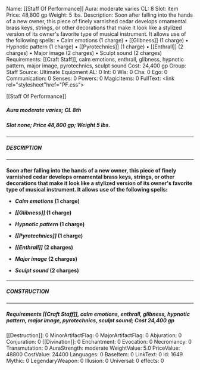 Name: [[Staff Of Performance]]
Aura: moderate varies
CL: 8
Slot: item
Price: 48,800 gp
Weight: 5 lbs.
Description: Soon after falling into the hands of a new owner, this piece of finely varnished cedar develops ornamental brass keys, strings, or other decorations that make it look like a stylized version of its owner's favorite type of musical instrument. It allows use of the following spells: • Calm emotions (1 charge) • [[Glibness]] (1 charge) • Hypnotic pattern (1 charge) • [[Pyrotechnics]] (1 charge) • [[Enthrall]] (2 charges) • Major image (2 charges) • Sculpt sound (2 charges)
Requirements: [[Craft Staff]], calm emotions, enthrall, glibness, hypnotic pattern, major image, pyrotechnics, sculpt sound
Cost: 24,400 gp
Group: Staff
Source: Ultimate Equipment
AL: 0
Int: 0
Wis: 0
Cha: 0
Ego: 0
Communication: 0
Senses: 0
Powers: 0
MagicItems: 0
FullText: <link rel="stylesheet"href="PF.css"><div class="heading"><p class="alignleft">[[Staff Of Performance]]</p><div style="clear: both;"></div></div><div><h5><b>Aura </b>moderate varies; <b>CL </b>8th</h5><h5><b>Slot </b>none; <b>Price </b>48,800 gp; <b>Weight </b>5 lbs.</h5></div><hr/><div><h5><b>DESCRIPTION</b></h5></div><hr/><div><h4><p>Soon after falling into the hands of a new owner, this piece of finely varnished cedar develops ornamental brass keys, strings, or other decorations that make it look like a stylized version of its owner's favorite type of musical instrument. It allows use of the following spells: </p><p><ul><li> <i>Calm emotions</i> (1 charge) </p><p><li> <i>[[Glibness]]</i> (1 charge) </p><p><li> <i>Hypnotic pattern</i> (1 charge) </p><p><li> <i>[[Pyrotechnics]]</i> (1 charge) </p><p><li> <i>[[Enthrall]]</i> (2 charges) </p><p><li> <i>Major image</i> (2 charges) </p><p><li> <i>Sculpt sound</i> (2 charges)</ul></p></h4></div><hr/><div><h5><b>CONSTRUCTION</b></h5></div><hr/><div><h5><b>Requirements </b>[[Craft Staff]], <i>calm emotions</i>, <i>enthrall</i>, <i>glibness</i>, <i>hypnotic pattern</i>, <i>major image</i>, <i>pyrotechnics</i>, <i>sculpt sound</i>; <b>Cost </b>24,400 gp</h5></div>
[[Destruction]]: 0
MinorArtifactFlag: 0
MajorArtifactFlag: 0
Abjuration: 0
Conjuration: 0
[[Divination]]: 0
Enchantment: 0
Evocation: 0
Necromancy: 0
Transmutation: 0
AuraStrength: moderate
WeightValue: 5.0
PriceValue: 48800
CostValue: 24400
Languages: 0
BaseItem: 0
LinkText: 0
id: 1649
Mythic: 0
LegendaryWeapon: 0
Illusion: 0
Universal: 0
effects: 0

